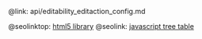@link: api/editability_editaction_config.md

@seolinktop: [html5 library](https://webix.com)
@seolink: [javascript tree table](https://webix.com/widget/treetable/)